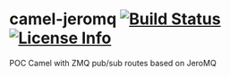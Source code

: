 # camel-jeromq [![Build Status](https://travis-ci.org/mbe24/camel-jeromq.svg?branch=master)](https://travis-ci.org/mbe24/camel-jeromq) [![License Info](http://img.shields.io/badge/license-Apache%20License%20v2.0-orange.svg)](https://raw.githubusercontent.com/mbe24/camel-jeromq/master/LICENSE)
POC Camel with ZMQ pub/sub routes based on JeroMQ
